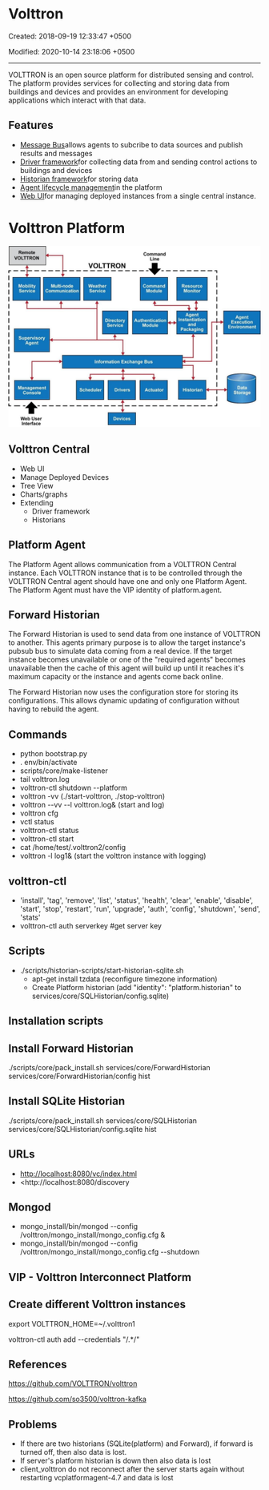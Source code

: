 # Volttron

Created: 2018-09-19 12:33:47 +0500

Modified: 2020-10-14 23:18:06 +0500

---

VOLTTRON is an open source platform for distributed sensing and control. The platform provides services for collecting and storing data from buildings and devices and provides an environment for developing applications which interact with that data.

## Features
-   [Message Bus](https://volttron.readthedocs.io/en/latest/core_services/messagebus/index.html#messagebus-index)allows agents to subcribe to data sources and publish results and messages
-   [Driver framework](https://volttron.readthedocs.io/en/latest/core_services/drivers/index.html#volttron-driver-framework)for collecting data from and sending control actions to buildings and devices
-   [Historian framework](https://volttron.readthedocs.io/en/latest/core_services/historians/index.html#historian-index)for storing data
-   [Agent lifecycle management](https://volttron.readthedocs.io/en/latest/core_services/control/AgentManagement.html#agentmanagement)in the platform
-   [Web UI](https://volttron.readthedocs.io/en/latest/core_services/service_agents/central_management/VOLTTRON-Central.html#volttron-central)for managing deployed instances from a single central instance.

# Volttron Platform

![page14image3856192](../../media/Technologies-Brokers-Volttron-image1.jpg)



## Volttron Central
-   Web UI
-   Manage Deployed Devices
-   Tree View
-   Charts/graphs
-   Extending
    -   Driver framework
    -   Historians

## Platform Agent

The Platform Agent allows communication from a VOLTTRON Central instance. Each VOLTTRON instance that is to be controlled through the VOLTTRON Central agent should have one and only one Platform Agent. The Platform Agent must have the VIP identity of platform.agent.

## Forward Historian

The Forward Historian is used to send data from one instance of VOLTTRON to another. This agents primary purpose is to allow the target instance's pubsub bus to simulate data coming from a real device. If the target instance becomes unavailable or one of the "required agents" becomes unavailable then the cache of this agent will build up until it reaches it's maximum capacity or the instance and agents come back online.

The Forward Historian now uses the configuration store for storing its configurations. This allows dynamic updating of configuration without having to rebuild the agent.

## Commands
-   python bootstrap.py
-   . env/bin/activate
-   scripts/core/make-listener
-   tail volttron.log
-   volttron-ctl shutdown --platform
-   volttron -vv (./start-volttron, ./stop-volttron)
-   volttron --vv --l volttron.log& (start and log)
-   volttron cfg
-   vctl status
-   volttron-ctl status
-   volttron-ctl start <uuid>
-   cat /home/test/.volttron2/config
-   volttron -l log1& (start the volttron instance with logging)

## volttron-ctl
-   'install', 'tag', 'remove', 'list', 'status', 'health', 'clear', 'enable', 'disable', 'start', 'stop', 'restart', 'run', 'upgrade', 'auth', 'config', 'shutdown', 'send', 'stats'
-   volttron-ctl auth serverkey #get server key

## Scripts
-   ./scripts/historian-scripts/start-historian-sqlite.sh
    -   apt-get install tzdata (reconfigure timezone information)
    -   Create Platform historian (add "identity": "platform.historian" to services/core/SQLHistorian/config.sqlite)



## Installation scripts

## Install Forward Historian

./scripts/core/pack_install.sh services/core/ForwardHistorian services/core/ForwardHistorian/config hist

## Install SQLite Historian

./scripts/core/pack_install.sh services/core/SQLHistorian services/core/SQLHistorian/config.sqlite hist



## URLs
-   <http://localhost:8080/vc/index.html>
-   <http://localhost:8080/discovery

## Mongod
-   mongo_install/bin/mongod --config /volttron/mongo_install/mongo_config.cfg &
-   mongo_install/bin/mongod --config /volttron/mongo_install/mongo_config.cfg --shutdown

## VIP - Volttron Interconnect Platform

## Create different Volttron instances

export VOLTTRON_HOME=~/.volttron1

volttron-ctl auth add --credentials "/.*/"

## References

<https://github.com/VOLTTRON/volttron>

<https://github.com/so3500/volttron-kafka>

## Problems
-   If there are two historians (SQLite(platform) and Forward), if forward is turned off, then also data is lost.
-   If server's platform historian is down then also data is lost
-   client_volttron do not reconnect after the server starts again without restarting vcplatformagent-4.7 and data is lost

